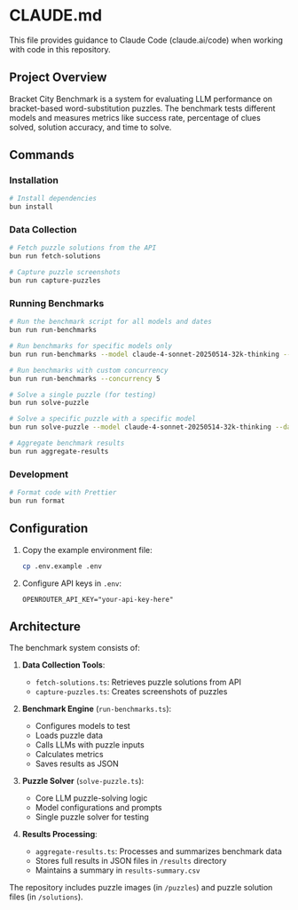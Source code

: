 # CLAUDE.md

This file provides guidance to Claude Code (claude.ai/code) when working with code in this repository.

## Project Overview

Bracket City Benchmark is a system for evaluating LLM performance on bracket-based word-substitution puzzles. The benchmark tests different models and measures metrics like success rate, percentage of clues solved, solution accuracy, and time to solve.

## Commands

### Installation

```bash
# Install dependencies
bun install
```

### Data Collection

```bash
# Fetch puzzle solutions from the API
bun run fetch-solutions

# Capture puzzle screenshots
bun run capture-puzzles
```

### Running Benchmarks

```bash
# Run the benchmark script for all models and dates
bun run run-benchmarks

# Run benchmarks for specific models only
bun run run-benchmarks --model claude-4-sonnet-20250514-32k-thinking --model gpt-4o

# Run benchmarks with custom concurrency
bun run run-benchmarks --concurrency 5

# Solve a single puzzle (for testing)
bun run solve-puzzle

# Solve a specific puzzle with a specific model
bun run solve-puzzle --model claude-4-sonnet-20250514-32k-thinking --date 2025-04-25

# Aggregate benchmark results
bun run aggregate-results
```

### Development

```bash
# Format code with Prettier
bun run format
```


## Configuration

1. Copy the example environment file:
   ```bash
   cp .env.example .env
   ```

2. Configure API keys in `.env`:
   ```
   OPENROUTER_API_KEY="your-api-key-here"
   ```

## Architecture

The benchmark system consists of:

1. **Data Collection Tools**:
   - `fetch-solutions.ts`: Retrieves puzzle solutions from API
   - `capture-puzzles.ts`: Creates screenshots of puzzles

2. **Benchmark Engine** (`run-benchmarks.ts`):
   - Configures models to test
   - Loads puzzle data
   - Calls LLMs with puzzle inputs
   - Calculates metrics
   - Saves results as JSON

3. **Puzzle Solver** (`solve-puzzle.ts`):
   - Core LLM puzzle-solving logic
   - Model configurations and prompts
   - Single puzzle solver for testing

4. **Results Processing**:
   - `aggregate-results.ts`: Processes and summarizes benchmark data
   - Stores full results in JSON files in `/results` directory
   - Maintains a summary in `results-summary.csv`

The repository includes puzzle images (in `/puzzles`) and puzzle solution files (in `/solutions`).
